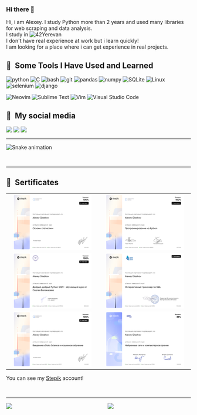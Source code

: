 ### Hi there 👋

Hi, i am Alexey. I study Python more than 2 years and used many libraries for web scraping and data analysis.<br />
I study in ![42Yerevan](https://42yerevan.am/) <br /> 
I don't have real experience at work but i learn quickly!<br />
I am looking for a place where i can get experience in real projects.<br />

<!-- ![gif](https://media2.giphy.com/media/f3iwJFOVOwuy7K6FFw/giphy.gif?cid=ecf05e47qcvpc0fi5uhta7wdtnbcw0vd5dyzr4vvncreecmt&rid=giphy.gif&ct=g)<br /> -->

<h2 > 🚀 &nbsp;Some Tools I Have Used and Learned</h2>
<p align="left">
<img src="https://cdn.jsdelivr.net/gh/devicons/devicon/icons/python/python-original-wordmark.svg" alt="python" height="60" width="60"/>
<img src="https://cdn.jsdelivr.net/gh/devicons/devicon/icons/c/c-original.svg" alt="C" height="60" width="60"/>
<img src="https://cdn.jsdelivr.net/gh/devicons/devicon/icons/bash/bash-original.svg" alt="bash" height="60" width="60"/>
<img src="https://cdn.jsdelivr.net/gh/devicons/devicon/icons/git/git-plain.svg"  alt="git" height="60" width="60"/>
<img src="https://cdn.jsdelivr.net/gh/devicons/devicon/icons/pandas/pandas-original-wordmark.svg" alt="pandas" height="60" width="60"/>
<img src="https://cdn.jsdelivr.net/gh/devicons/devicon/icons/numpy/numpy-original-wordmark.svg" alt="numpy" height="60" width="60"/>
<img src="https://cdn.jsdelivr.net/gh/devicons/devicon/icons/sqlite/sqlite-original-wordmark.svg" alt="SQLite" height="60" width="60"/>
<img src="https://cdn.jsdelivr.net/gh/devicons/devicon/icons/linux/linux-original.svg" alt="Linux" height="60" width="60"/>
<img src="https://cdn.jsdelivr.net/gh/devicons/devicon/icons/selenium/selenium-original.svg" alt="selenium" height="60" width="60"/>
<img src="https://cdn.jsdelivr.net/gh/devicons/devicon/icons/django/django-plain.svg" alt="django" height="60" width="60"/>
</p>

![Neovim](https://img.shields.io/badge/NeoVim-%2357A143.svg?&style=for-the-badge&logo=neovim&logoColor=white)
![Sublime Text](https://img.shields.io/badge/sublime_text-%23575757.svg?style=for-the-badge&logo=sublime-text&logoColor=important)
![Vim](https://img.shields.io/badge/VIM-%2311AB00.svg?style=for-the-badge&logo=vim&logoColor=white)
![Visual Studio Code](https://img.shields.io/badge/Visual%20Studio%20Code-0078d7.svg?style=for-the-badge&logo=visual-studio-code&logoColor=white)

<h2 > 🚀 &nbsp;My social media</h2>
<a href="https://www.facebook.com/profile.php?id=100088166472982"><img src="https://img.shields.io/badge/Facebook-%231877F2.svg?style=for-the-badge&logo=Facebook&logoColor=white" /></a>
<a href="https://www.linkedin.com/in/alexey-gladkov-6208b9258/"><img src="https://img.shields.io/badge/linkedin-%230077B5.svg?style=for-the-badge&logo=linkedin&logoColor=white" /></a>
<a href="https://t.me/adamsonbor"><img src="https://img.shields.io/badge/Telegram-2CA5E0?style=for-the-badge&logo=telegram&logoColor=white" /></a>

<br />
<hr>

![Snake animation](https://github.com/thepiyushmalhotra/thepiyushmalhotra/blob/output/github-contribution-grid-snake.svg)

<br />
<hr>

<h2 > 🚀 &nbsp;Sertificates</h2>

<table>
<tr>
<td align="center"><a href="https://stepik.org/cert/882497"><img src="./certiificates/statistic.png" width="90%"/></a></td>
<td align="center"><a href="https://stepik.org/cert/866805"><img src="./certiificates/Python.png"  width="90%"/></a></td>
</tr>
<tr>
<td align="center"><a href="https://stepik.org/cert/1599206"><img src="./certiificates/OOP.png"  width="90%"/></a></td>
<td align="center"><a href="https://stepik.org/cert/1518712"><img src="./certiificates/sql.png"  width="90%"/></a></td>
</tr>
<td align="center"><a href="https://stepik.org/cert/897137"><img src="./certiificates/ML.png"  width="90%"/></a></td>
<td align="center"><a href="https://stepik.org/cert/911300"><img src="./certiificates/nn.png"  width="90%"/></a></td>
</tr>
</table>

You can see my <a href="https://stepik.org/users/292380718">Stepik</a> account!

<br />
<hr>

<div style="display:flex">
<img style="height:auto; width:55%" src="https://github-readme-stats.vercel.app/api?username=adamsonbor&show_icons=true&theme=radical&hide_border=true"/>
<img style="height:auto; width:40%" src="https://github-readme-stats.vercel.app/api/top-langs/?username=adamsonbor&theme=radical&hide_border=true&layout=compact)](https://github.com/anuraghazra/github-readme-stats"/>
</div>
